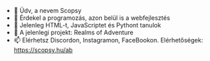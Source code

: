 - 👋 Üdv, a nevem Scopsy
- 👀 Érdekel a programozás, azon belül is a webfejlesztés
- 🌱 Jelenleg HTML-t, JavaScriptet és Pythont tanulok
- 💞️ A jelenlegi projekt: Realms of Adventure
- 📫 Elérhetsz Discordon, Instagramon, FaceBookon. Elérhetőségek: https://scopsy.hu/ab

<!---
szkobzi/szkobzi is a ✨ special ✨ repository because its `README.md` (this file) appears on your GitHub profile.
You can click the Preview link to take a look at your changes.
--->
